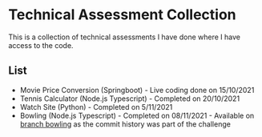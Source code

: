 # Technical Assessment Collection
This is a collection of technical assessments I have done where I have access to the code.

## List
- Movie Price Conversion (Springboot) - Live coding done on 15/10/2021
- Tennis Calculator (Node.js Typescript) - Completed on 20/10/2021
- Watch Site (Python) - Completed on 5/11/2021
- Bowling (Node.js Typescript) - Completed on 08/11/2021 - Available on [branch bowling](https://github.com/crr0004/technical_assessments/tree/bowling) as the commit history was part of the challenge
